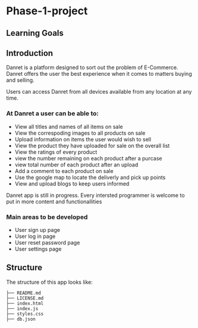 # Phase-1-project
## Learning Goals


## Introduction

Danret is a platform designed to sort out the problem of E-Commerce. Danret offers the user the best experience when
it comes to matters buying and selling.
<p>Users can access Danret from all devices available from any location at any time.</p>

### At Danret a user can be able to:
<ul>
<li>View all titles and names of all items on sale</li>
<li>View the correspoding images to all products on sale</li>
<li>Upload information on items the user would wish to sell</li>
<li>View the product they have uploaded for sale on the overall list</li>
<li>View the ratings of every product</li>
<li>view the number remaining on each product after a purcase</li>
<li>view total number of each product after an upload</li>
<li>Add a comment to each product on sale</li>
<li>Use the google map to locate the deliverly and pick up points</li>
<li>View and upload blogs to keep users informed</li>
</ul>

<p>Danret app is still in progress. Every intersted programmer is welcome to put in
more content and functionallities</p>

<h3>Main areas to be developed</h3>
<ul>
<li>User sign up page</li>
<li>User log in page</li>
<li>User reset password page</li>
<li>User settings page</li>
</ul>
<h2>Structure</h2>

The structure of this app looks like:

``` text
├── README.md
├── LICENSE.md
├── index.html
├── index.js
├── styles.css
├── db.json
